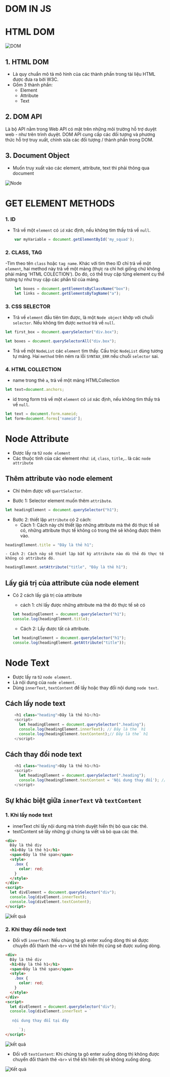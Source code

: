 # DOM IN JS

# HTML DOM

![DOM](https://www.w3schools.com/js/pic_htmltree.gif)

## 1. HTML DOM

- Là quy chuẩn mô tả mô hình của các thành phần trong tài liệu HTML được đưa ra bởi W3C.
- Gồm 3 thành phần:
  - Element
  - Attribute
  - Text

## 2. DOM API

Là bộ API nằm trong Web API có mặt trên những môi trường hỗ trợ duyệt web - như trên trình duyệt. DOM API cung cấp các đối tượng và phương thức hỗ trợ truy xuất, chỉnh sửa các đối tượng / thành phần trong DOM.

## 3. Document Object

- Muốn truy xuất vào các element, attribute, text thì phải thông qua document

![Node](https://scontent-xsp1-1.xx.fbcdn.net/v/t1.15752-9/191787888_143168817859661_2409022883826680417_n.png?_nc_cat=105&ccb=1-3&_nc_sid=ae9488&_nc_ohc=xOCdYyg2j6AAX8Lu6aA&_nc_ht=scontent-xsp1-1.xx&oh=9bf72d22bda94bcb98115e453f238ab0&oe=60D4BEEB)


# GET ELEMENT METHODS

### 1. ID
- Trả về một `element` có `id` xác định, nếu không tìm thấy trả về `null`.
```js
    var myVariable = document.getElementById('my_squad');
```
### 2. CLASS, TAG
-Tìm theo tên `class` hoặc `tag name`. Khác với tìm theo ID chỉ trả về một `element`, hai method này trả về một mảng (thực ra chỉ hơi giống chứ không phải mảng 'HTML COLECTION'). Do đó, có thể truy cập từng element cụ thể tương tự như truy cập các phần tử của mảng.
```js
    let boxes = document.getElementsByClassName("box");
    let links = document.getElementsByTagName("a");
```

### 3. CSS SELECTOR
- Trả về `element` đầu tiên tìm được, là một `Node object` khớp với chuỗi `selector`. Nếu không tìm được `method` trả về `null`.
```js
let first_box = document.querySelector("div.box");

let boxes = document.querySelectorAll("div.box");
```
- Trả về một `NodeList` các `element` tìm thấy. Cấu trúc `NodeList` dùng tương tự mảng. Hai `method` trên ném ra lỗi `SYNTAX_ERR` nếu chuỗi `selector` sai.
### 4. HTML COLLECTION
- name trong thẻ `a`, trả về một mảng HTMLCollection
```js
let text=document.anchors;
```
- id trong form trả về một `element` có `id` xác định, nếu không tìm thấy trả về `null`.

```js
let text = document.form.nameid;
let form=document.forms['nameid'];
```
# Node Attribute

- Được lấy ra từ `node element`
- Các thuộc tính của các element như: `id`, `class`, `title`,.. là các `node attribute`

## Thêm attribute vào node element

- Chỉ thêm được với `quertSelector`.

- Bước 1: Selector element muốn thêm `attribute`.

```js
let headingElement = document.querySelector("h1");
```

- Bước 2: thiết lập `attribute` có 2 cách:
  - Cách 1: Cách này chỉ thiết lập những attribute mà thẻ đó thực tế sẽ có, những attribute thực tế không có trong thẻ sẽ không được thêm vào.

```js
headingElement.title = "Đây là thẻ h1";
```

    - Cách 2: Cách này sẽ thiết lập bất kỳ attribute nào dù thẻ đó thực tế không có attribute đó.

```js
headingElement.setAttribute("title", "Đây là thẻ h1");
```

## Lấy giá trị của attribute của node element

- Có 2 cách lấy giá trị của attribute

    - cách 1: chỉ lấy được những attribute mà thẻ đó thực tế sẽ có

    ```js
    let headingElement = document.querySelector("h1");
    console.log(headingElement.title);
    ```

    - Cách 2: Lấy được tất cả attribute.

    ```js
    let headingElement = document.querySelector("h1");
    console.log(headingElement.getAttribute("title"));
    ```



# Node Text

- Được lấy ra từ `node element`.
- Là nội dung của `node element`.
- Dùng `innerText`, `textContent` để lấy hoặc thay đổi nội dung `node text`.

## Cách lấy node text

```js
    <h1 class="heading">Đây là thẻ h1</h1>
    <script>
      let headingElement = document.querySelector(".heading");
      console.log(headingElement.innerText); // Đây là thẻ h1
      console.log(headingElement.textContent);// Đây là thẻ h1
    </script>
```

## Cách thay đổi node text

```js
    <h1 class="heading">Đây là thẻ h1</h1>
    <script>
      let headingElement = document.querySelector(".heading");
      console.log(headingElement.textContent = 'Nội dung thay đổi'); // Nội dung thay đổi
    </script>
```

## Sự khác biệt giữa `innerText` và `textContent`

### 1. Khi lấy node text
- innerText chỉ lấy nội dung mà trình duyệt hiển thị bỏ qua các thẻ.
- textContent sẽ lấy những gì chúng ta viết và bỏ qua các thẻ.
```html
<div>
  Đây là thẻ div
  <h1>Đây là thẻ h1</h1>
  <span>Đây là thẻ span</span>
  <style>
    .box {
      color: red;
    }
  </style>
</div>
<script>
  let divElement = document.querySelector("div");
  console.log(divElement.innerText);
  console.log(divElement.textContent);
</script>
```
![kết quả](https://scontent-xsp1-3.xx.fbcdn.net/v/t1.15752-9/190180041_316272710129072_2195593478683622793_n.png?_nc_cat=107&ccb=1-3&_nc_sid=ae9488&_nc_ohc=8VWjxYQwOI0AX_eoWzv&_nc_ht=scontent-xsp1-3.xx&oh=e849b9c2e27a9870683c2a113e0d4104&oe=60D6C0DF)

### 2. Khi thay đổi node text

- Đối với `innerText`: Nếu chúng ta gõ enter xuống dòng thì sẽ được chuyển đổi thành thẻ `<br>` vì thế khi hiển thị cũng sẽ được xuống dòng.
```html
<div>
  Đây là thẻ div
  <h1>Đây là thẻ h1</h1>
  <span>Đây là thẻ span</span>
  <style>
    .box {
      color: red;
    }
  </style>
</div>
<script>
  let divElement = document.querySelector("div");
  console.log(divElement.innerText = `
      
   nội dung thay đổi tại đây

      `);
</script>
```
![kết quả](https://scontent.fdad2-1.fna.fbcdn.net/v/t1.15752-9/192098687_825183751745637_3313670949930825002_n.png?_nc_cat=100&ccb=1-3&_nc_sid=ae9488&_nc_ohc=0MeUnr9BhH4AX95HA39&tn=aPJlnR-rezZbCgJA&_nc_ht=scontent.fdad2-1.fna&oh=bbbc2b7e0e079feae617acf861db6c78&oe=60D7C47E)

- Đối với `textContent`: Khi chúng ta gõ enter xuống dòng thì không được chuyển đổi thành thẻ `<br>` vì thế khi hiển thị sẽ không xuống dòng.

![Kết quả](https://scontent-xsp1-1.xx.fbcdn.net/v/t1.15752-9/190108203_4113576148677584_8803995630447234079_n.png?_nc_cat=103&ccb=1-3&_nc_sid=ae9488&_nc_ohc=w0C3oa5JLWgAX8gUiIj&_nc_ht=scontent-xsp1-1.xx&oh=ba235ee9d811caff04287f1d05eb36c3&oe=60D5E5BE)